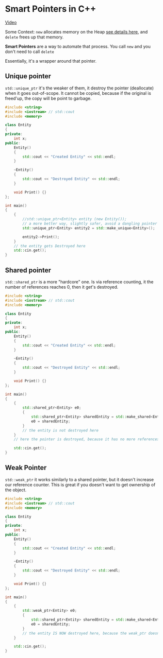# Smart Pointers in C++

[Video](https://www.youtube.com/watch?v=UOB7-B2MfwA&t=0s&index=45&list=PLlrATfBNZ98dudnM48yfGUldqGD0S4FFb)

Some Context: `new` allocates memory on the Heap [see details here](../039-NewKeyword/NewKeyword.md), and `delete` frees up that memory.

**Smart Pointers** are a way to automate that process.
You call `new` and you don't need to call `delete`

Essentially, it's a wrapper around that pointer.

## Unique pointer

`std::unique_ptr` it's the weaker of them, it destroy the pointer (deallocate) when it goes out-of-scope.
It cannot be copied, because if the original is freed'up, the copy will be point to garbage.

```cpp
#include <string>
#include <iostream> // std::cout
#include <memory>

class Entity
{
private:
    int x;
public:
    Entity()
    {
        std::cout << "Created Entity" << std::endl;
    }

    ~Entity()
    {
        std::cout << "Destroyed Entity" << std::endl;
    }

    void Print() {}
};

int main()
{
    {
        //std::unique_ptr<Entity> entity (new Entity());
        // a more better way, slightly safer, avoid a dangling pointer
        std::unique_ptr<Entity> entity2 = std::make_unique<Entity>();

        entity2->Print();
    }
    // the entity gets Destroyed here
    std::cin.get();
}
```

## Shared pointer

`std::shared_ptr` is a more "hardcore" one. Is via reference counting, it the number of references reaches 0, then it get's destroyed.

```cpp
#include <string>
#include <iostream> // std::cout
#include <memory>

class Entity
{
private:
    int x;
public:
    Entity()
    {
        std::cout << "Created Entity" << std::endl;
    }

    ~Entity()
    {
        std::cout << "Destroyed Entity" << std::endl;
    }

    void Print() {}
};

int main()
{
    {
        std::shared_ptr<Entity> e0;
        {	
            std::shared_ptr<Entity> sharedEntity = std::make_shared<Entity>();
            e0 = sharedEntity;
        }
        // the entity is not destroyed here
    }
    // here the pointer is destroyed, because it has no more references to it.

    std::cin.get();
}

```

## Weak Pointer

`std::weak_ptr` it works similarly to a shared pointer, but it doesn't increase our reference counter.
This is great if you doesn't want to get ownership of the object.

```cpp
#include <string>
#include <iostream> // std::cout
#include <memory>

class Entity
{
private:
    int x;
public:
    Entity()
    {
        std::cout << "Created Entity" << std::endl;
    }

    ~Entity()
    {
        std::cout << "Destroyed Entity" << std::endl;
    }

    void Print() {}
};

int main()
{
    {
        std::weak_ptr<Entity> e0;
        {	
            std::shared_ptr<Entity> sharedEntity = std::make_shared<Entity>();
            e0 = sharedEntity;
        }
        // the entity IS NOW destroyed here, because the weak_ptr doesn't increases the reference counter
    }	

    std::cin.get();
}
```